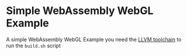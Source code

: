 # Simple WebAssembly WebGL Example
A simple WebAssembly WebGL Example you need the [LLVM toolchain](https://llvm.org/) to run the `build.sh` script

